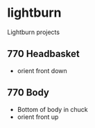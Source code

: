 # lightburn
Lightburn projects


## 770 Headbasket
- orient front down

## 770 Body
- Bottom of body in chuck
- orient front up
